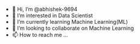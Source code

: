- 👋 Hi, I’m @abhishek-9694
- 👀 I’m interested in Data Scientist
- 🌱 I’m currently learning Machine Learning(ML)
- 💞️ I’m looking to collaborate on Machine Learning
- 📫 How to reach me ...

<!---
abhishek-9694/abhishek-9694 is a ✨ special ✨ repository because its `README.md` (this file) appears on your GitHub profile.
You can click the Preview link to take a look at your changes.
--->

